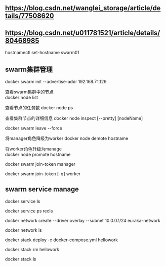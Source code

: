 ## https://blog.csdn.net/wanglei_storage/article/details/77508620
## https://blog.csdn.net/u011781521/article/details/80468985

hostnamectl set-hostname swarm01 

## swarm集群管理  
docker swarm init --advertise-addr  192.168.71.129

查看swarm集群中的节点  
docker node list

查看节点的任务数
docker node ps

查看集群节点的详细信息
docker node inspect [--pretty] [nodeName]

docker swarm leave --force

将manager角色降级为worker
docker node demote hostname

将worker角色升级为manage  
docker node promote hostname 


docker swarm join-token manager

docker swarm join-token [-q] worker

##  swarm service manage  
docker service ls

docker service ps redis

docker network create --driver overlay --subnet 10.0.0.1/24 euraka-network

docker network ls

docker stack deploy -c docker-compose.yml hellowork

docker stack rm hellowork

docker stack ls